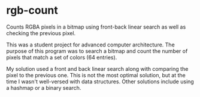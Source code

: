 # rgb-count
Counts RGBA pixels in a bitmap using front-back linear search as well as checking the previous pixel.

This was a student project for advanced computer architecture. 
The purpose of this program was to search a bitmap and count the number of pixels that match a set of colors (64 entries).

My solution used a front and back linear search along with comparing the pixel to the previous one. 
This is not the most optimal solution, but at the time I wasn't well-versed with data structures.
Other solutions include using a hashmap or a binary search.
